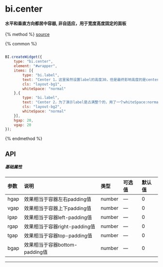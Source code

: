 # bi.center

#### 水平和垂直方向都居中容器, 非自适应，用于宽度高度固定的面板

{% method %}
[source](https://jsfiddle.net/fineui/8fd2nvkm/)

{% common %}
```javascript

BI.createWidget({
    type: "bi.center",
    element: "#wrapper",
    items: [{
        type: "bi.label",
        text: "Center 1，这里虽然设置label的高度30，但是最终影响高度的是center布局",
        cls: "layout-bg1",
        whiteSpace: "normal"
    },{
        type: "bi.label",
        text: "Center 2，为了演示label是占满整个的，用了一个whiteSpace:normal",
        cls: "layout-bg2",
        whiteSpace: "normal"
    }],
    hgap: 20,
    vgap: 20
});


```

{% endmethod %}


## API
##### 基础属性
| 参数    | 说明                           | 类型       | 可选值 | 默认值
| :------ |:-------------                  | :-----     | :----|:----
| hgap    | 效果相当于容器左右padding值    |    number  | — |  0  |
| vgap    | 效果相当于容器上下padding值    |    number  | — |  0  |
| lgap    | 效果相当于容器left-padding值   |    number  | — |  0  |
| rgap    | 效果相当于容器right-padding值  |    number  | — |  0  |
| tgap    | 效果相当于容器top-padding值    |    number  | — |  0  |
| bgap    | 效果相当于容器bottom-padding值 |    number  | — |  0  |


---